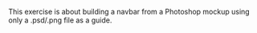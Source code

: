 This exercise is about building a navbar from a Photoshop mockup using only a .psd/.png file as a guide. 
